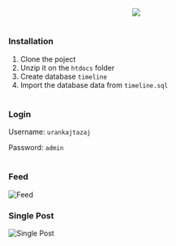 <p align="center"><img src="https://i.imgur.com/ox4kBYA.png" /></p>


#


### Installation
1. Clone the poject
2. Unzip it on the `htdocs` folder
3. Create database `timeline`
4. Import the database data from `timeline.sql`


#


### Login
Username: `urankajtazaj`

Password: `admin`


#


### Feed
![Feed](https://i.imgur.com/50Vcmjm.png)



### Single Post
![Single Post](https://i.imgur.com/wswvmAC.png)
